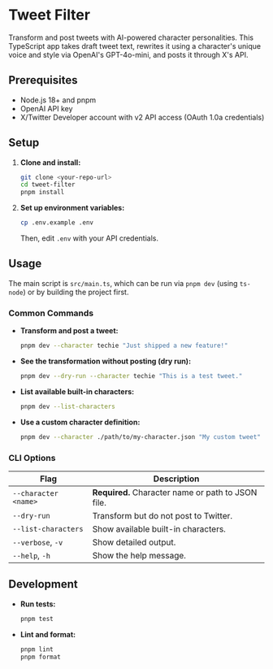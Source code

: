 # Tweet Filter

Transform and post tweets with AI-powered character personalities. This TypeScript app takes draft tweet text, rewrites it using a character's unique voice and style via OpenAI's GPT-4o-mini, and posts it through X's API.

## Prerequisites

- Node.js 18+ and pnpm
- OpenAI API key
- X/Twitter Developer account with v2 API access (OAuth 1.0a credentials)

## Setup

1.  **Clone and install:**

    ```bash
    git clone <your-repo-url>
    cd tweet-filter
    pnpm install
    ```

2.  **Set up environment variables:**
    ```bash
    cp .env.example .env
    ```
    Then, edit `.env` with your API credentials.

## Usage

The main script is `src/main.ts`, which can be run via `pnpm dev` (using `ts-node`) or by building the project first.

### Common Commands

- **Transform and post a tweet:**

  ```bash
  pnpm dev --character techie "Just shipped a new feature!"
  ```

- **See the transformation without posting (dry run):**

  ```bash
  pnpm dev --dry-run --character techie "This is a test tweet."
  ```

- **List available built-in characters:**

  ```bash
  pnpm dev --list-characters
  ```

- **Use a custom character definition:**
  ```bash
  pnpm dev --character ./path/to/my-character.json "My custom tweet"
  ```

### CLI Options

| Flag                 | Description                                        |
| -------------------- | -------------------------------------------------- |
| `--character <name>` | **Required.** Character name or path to JSON file. |
| `--dry-run`          | Transform but do not post to Twitter.              |
| `--list-characters`  | Show available built-in characters.                |
| `--verbose`, `-v`    | Show detailed output.                              |
| `--help`, `-h`       | Show the help message.                             |

## Development

- **Run tests:**

  ```bash
  pnpm test
  ```

- **Lint and format:**
  ```bash
  pnpm lint
  pnpm format
  ```
